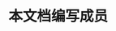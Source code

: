 <script setup>
import { VPTeamMembers } from 'vitepress/theme'

const members = [
  {
    avatar: '../../assets/avatar/returnmars.jpg',
    name: 'Return Mars',
    title: 'Creator',
    links: [
      { icon: 'github', link: 'https://github.com/ReturnMars' },
    ]
  },
]
</script>

# 本文档编写成员

<VPTeamMembers size="small" :members="members" />
